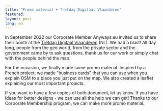 ```yaml
---
title: "Promo material + Trefdag Digitaal Vlaanderen"
featured:
layout: post
lang: en
---
```


In September 2022 our Corporate Member Anyways.eu invited us to share their booth at the [Trefdag Digitaal Vlaanderen](https://www.vlaanderen.be/trefdag-digitaal-vlaanderen) (NL). We had a blast! All day long, people from the geo world, from the private sector and the government came by to ask questions, thank us for our work or simply chat with the people behind the map.

For the occasion, we finally made some promo material. Inspired by a French project, we made "business cards" that you can use when you explain OSM to a place you just put on the map. We also created a leaflet explaining our most important projects.

If you want to have a few copies of both document, let us know. If you have ideas for better designs - we can use all the help we can get! Thanks to our Corporate Membership program, we can make more promo material.
